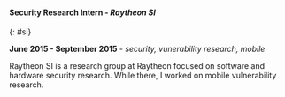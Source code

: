 #### Security Research Intern - *Raytheon SI*
{: #si}

**June 2015 - September 2015** - *security, vunerability research, mobile*

Raytheon SI is a research group at Raytheon focused on software and hardware
security research. While there, I worked on mobile vulnerability research.
